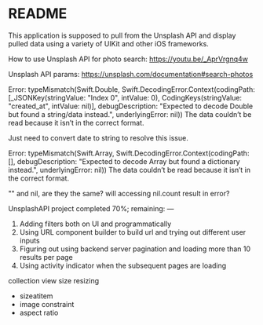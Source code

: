 #  README

This application is supposed to pull from the Unsplash API and display pulled data using a variety of UIKit and other iOS frameworks.

How to use Unsplash API for photo search:
https://youtu.be/_AprVrgnq4w

Unsplash API params:
https://unsplash.com/documentation#search-photos

Error: typeMismatch(Swift.Double, Swift.DecodingError.Context(codingPath: [_JSONKey(stringValue: "Index 0", intValue: 0), CodingKeys(stringValue: "created_at", intValue: nil)], debugDescription: "Expected to decode Double but found a string/data instead.", underlyingError: nil))
The data couldn’t be read because it isn’t in the correct format.

Just need to convert date to string to resolve this issue.

Error: typeMismatch(Swift.Array<Any>, Swift.DecodingError.Context(codingPath: [], debugDescription: "Expected to decode Array<Any> but found a dictionary instead.", underlyingError: nil))
The data couldn’t be read because it isn’t in the correct format.

"" and nil, are they the same?
will accessing nil.count result in error?

UnsplashAPI project completed 70%; remaining: —
1. Adding filters both on UI and programmatically
2. Using URL component builder to build url and trying out different user inputs
3. Figuring out using backend server pagination and loading more than 10 results per page
4. Using activity indicator when the subsequent pages are loading

collection view size resizing
- sizeatitem
- image constraint
- aspect ratio

